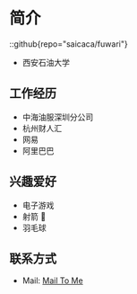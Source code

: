 # 简介
::github{repo="saicaca/fuwari"}
- 西安石油大学

## 工作经历

- 中海油服深圳分公司
- 杭州财人汇
- 网易
- 阿里巴巴

## 兴趣爱好

- 电子游戏
- 射箭 🏹
- 羽毛球

## 联系方式

- Mail: <a href="mailto:yq12315@gmail.com">Mail To Me</a>
